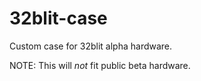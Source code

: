 # 32blit-case

Custom case for 32blit alpha hardware.

NOTE: This will *not* fit public beta hardware.
